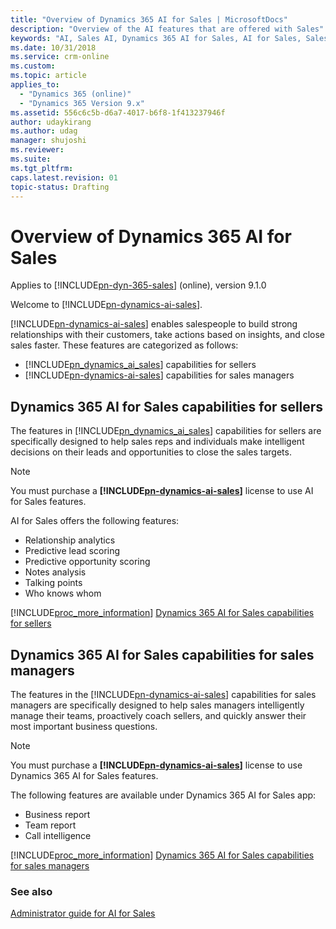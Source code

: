 ```yaml
---
title: "Overview of Dynamics 365 AI for Sales | MicrosoftDocs"
description: "Overview of the AI features that are offered with Sales"
keywords: "AI, Sales AI, Dynamics 365 AI for Sales, AI for Sales, Sales"
ms.date: 10/31/2018
ms.service: crm-online
ms.custom: 
ms.topic: article
applies_to:
  - "Dynamics 365 (online)"
  - "Dynamics 365 Version 9.x"
ms.assetid: 556c6c5b-d6a7-4017-b6f8-1f413237946f
author: udaykirang
ms.author: udag
manager: shujoshi
ms.reviewer: 
ms.suite: 
ms.tgt_pltfrm: 
caps.latest.revision: 01
topic-status: Drafting
---
```

# Overview of Dynamics 365 AI for Sales

Applies to [!INCLUDE[pn-dyn-365-sales](../includes/pn-dyn-365-sales.md)] (online), version 9.1.0<br>

Welcome to [!INCLUDE[pn-dynamics-ai-sales](../includes/pn-dynamics-ai-sales.md)].

[!INCLUDE[pn-dynamics-ai-sales](../includes/pn-dynamics-ai-sales.md)] enables salespeople to build strong relationships with their customers, take actions based on insights, and close sales faster. These features are categorized as follows:

- [!INCLUDE[pn_dynamics_ai_sales](../includes/pn-dynamics-ai-sales.md)] capabilities for sellers
- [!INCLUDE[pn-dynamics-ai-sales](../includes/pn-dynamics-ai-sales.md)] capabilities for sales managers

## Dynamics 365 AI for Sales capabilities for sellers

The features in [!INCLUDE[pn_dynamics_ai_sales](../includes/pn-dynamics-ai-sales.md)] capabilities for sellers are specifically designed to help sales reps and individuals make intelligent decisions on their leads and opportunities to close the sales targets. 

> [!NOTE]
> You must purchase a **[!INCLUDE[pn-dynamics-ai-sales](../includes/pn-dynamics-ai-sales.md)]** license to use AI for Sales features.

AI for Sales offers the following features:

- Relationship analytics
- Predictive lead scoring
- Predictive opportunity scoring
- Notes analysis
- Talking points
- Who knows whom

[!INCLUDE[proc_more_information](../includes/proc-more-information.md)] [Dynamics 365 AI for Sales capabilities for sellers](dynamics-365-ai-for-sales.md)

## Dynamics 365 AI for Sales capabilities for sales managers

The features in the [!INCLUDE[pn-dynamics-ai-sales](../includes/pn-dynamics-ai-sales.md)] capabilities for sales managers are specifically designed to help sales managers intelligently manage their teams, proactively coach sellers, and quickly answer their most important business questions.

> [!NOTE]
> You must purchase a **[!INCLUDE[pn-dynamics-ai-sales](../includes/pn-dynamics-ai-sales.md)]** license to use Dynamics 365 AI for Sales features.

The following features are available under Dynamics 365 AI for Sales app:  

- Business report
- Team report
- Call intelligence

[!INCLUDE[proc_more_information](../includes/proc-more-information.md)] [Dynamics 365 AI for Sales capabilities for sales managers](dynamics365-ai-sales-app.md)

### See also

[Administrator guide for AI for Sales](../sales/configure-enable-dynamics-365-ai-sales.md)
